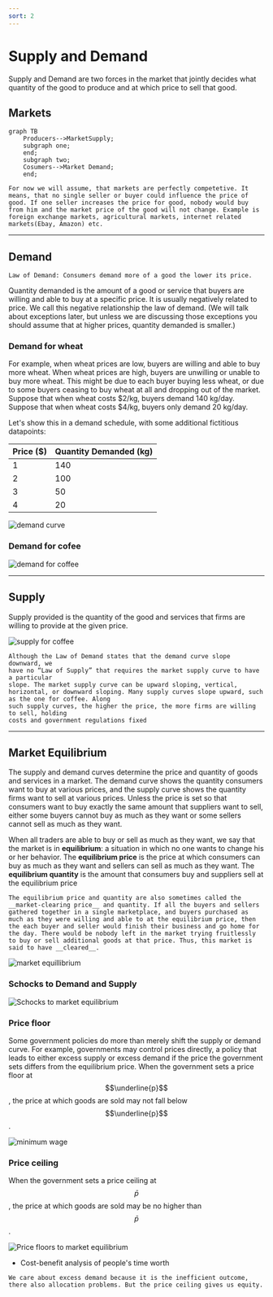 ```yaml
---
sort: 2
---
```


# Supply and Demand

Supply and Demand are two forces in the market that jointly decides what quantity of the good to produce and at which price to sell that good.

## Markets

```mermaid
graph TB
    Producers-->MarketSupply;
    subgraph one;
    end;
    subgraph two;
    Cosumers-->Market Demand;
    end;
```

```note
For now we will assume, that markets are perfectly competetive. It means, that no single seller or buyer could influence the price of good. If one seller increases the price for good, nobody would buy from him and the market price of the good will not change. Example is foreign exchange markets, agricultural markets, internet related markets(Ebay, Amazon) etc.
```

----

## Demand

```note
Law of Demand: Consumers demand more of a good the lower its price.
```

Quantity demanded is the amount of a good or service that buyers are willing and able to buy at a specific price. It is usually negatively related to price.  We call this negative relationship the law of demand. (We will talk about exceptions later, but unless we are discussing those exceptions you should assume that at higher prices, quantity demanded is smaller.)

### Demand for wheat
For example, when wheat prices are low, buyers are willing and able to buy more wheat. When wheat prices are high, buyers are unwilling or unable to buy more wheat. This might be due to each buyer buying less wheat, or due to some buyers ceasing to buy wheat at all and dropping out of the market. Suppose that when wheat costs $2/kg, buyers demand 140 kg/day. Suppose that when wheat costs $4/kg, buyers only demand 20 kg/day.

Let's show this in a demand schedule, with some additional fictitious datapoints:

| Price  ($)  | Quantity Demanded (kg) |
| ------- | -------- |
| 1 | 140 |
| 2 | 100 |
| 3 | 50 |
| 4 | 20 |

![demand curve]({{site.baseurl}}/assets/images/demand.png)


### Demand for cofee

![demand for coffee]({{site.baseurl}}/assets/images/demand_coffee.png)

----

## Supply

Supply provided is the quantity of the good and services that firms are willing to provide at the given price.

![supply for coffee]({{site.baseurl}}/assets/images/supply_coffee.png)

```warning
Although the Law of Demand states that the demand curve slope downward, we
have no “Law of Supply” that requires the market supply curve to have a particular
slope. The market supply curve can be upward sloping, vertical, horizontal, or downward sloping. Many supply curves slope upward, such as the one for coffee. Along
such supply curves, the higher the price, the more firms are willing to sell, holding
costs and government regulations fixed
```

----

## Market Equilibrium

The supply and demand curves determine the price and quantity of goods and services
in a market. The demand curve shows the quantity consumers want to buy at various
prices, and the supply curve shows the quantity firms want to sell at various prices.
Unless the price is set so that consumers want to buy exactly the same amount that
suppliers want to sell, either some buyers cannot buy as much as they want or some
sellers cannot sell as much as they want.

When all traders are able to buy or sell as much as they want, we say that the
market is in **equilibrium**: a situation in which no one wants to change his or her
behavior. The __equilibrium price__ is the price at which consumers can buy as much as
they want and sellers can sell as much as they want. The __equilibrium quantity__ is the
amount that consumers buy and suppliers sell at the equilibrium price

```note
The equilibrium price and quantity are also sometimes called the __market-clearing price__ and quantity. If all the buyers and sellers gathered together in a single marketplace, and buyers purchased as much as they were willing and able to at the equilibrium price, then the each buyer and seller would finish their business and go home for the day. There would be nobody left in the market trying fruitlessly to buy or sell additional goods at that price. Thus, this market is said to have __cleared__.
```

![market equillibrium]({{site.baseurl}}/assets/images/market_eq.png)

### Schocks to Demand and Supply

![Schocks to market equilibrium]({{site.baseurl}}/assets/images/market_eq_shocks.png)


### Price floor
Some government policies do more than merely shift the supply or demand curve. For
example, governments may control prices directly, a policy that leads to either excess
supply or excess demand if the price the government sets differs from the equilibrium
price. When the government sets a price floor at $$\underline{p}$$, the price at which goods are sold may not fall below $$\underline{p}$$.

![minimum wage]({{site.baseurl}}/assets/images/minimum_wage.png)

### Price ceiling
When the government sets a price ceiling at $$\bar{p}$$, the price at which
goods are sold may be no higher than $$\bar{p}$$.

![Price floors to market equilibrium]({{site.baseurl}}/assets/images/price_floor_gasoline.png)

- Cost-benefit analysis of people's time worth

```note
We care about excess demand because it is the inefficient outcome, there also allocation problems. But the price ceiling gives us equity.
```